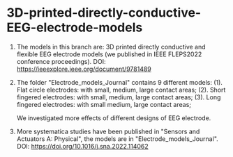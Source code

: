 # 3D-printed-directly-conductive-EEG-electrode-models

1. The models in this branch are: 3D printed directly conductive and flexible EEG electrode models (we published in IEEE FLEPS2022 conference proceedings). DOI: https://ieeexplore.ieee.org/document/9781489

2. The folder "Electrode_models_Journal" contains 9 different models: 
  (1). Flat circle electrodes: with small, medium, large contact areas;
  (2). Short fingered electrodes: with small, medium, large contact areas;
  (3). Long fingered electrodes: with small medium, large contact areas;
  
     We investigated more effects of different designs of EEG electrode.
  
 3. More systematica studies have been published in "Sensors and Actuators A: Physical", the models are in "Electrode_models_Journal". DOI: https://doi.org/10.1016/j.sna.2022.114062
